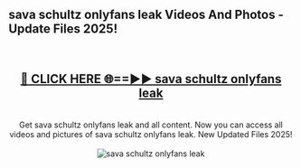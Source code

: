 <h2>sava schultz onlyfans leak Videos And Photos - Update Files 2025!</h2>
<br>
<div align="center">
<h2><a href="https://linkcuts.com/hfmhzwbr" rel="nofollow">🔴 CLICK HERE 🌐==►► sava schultz onlyfans leak</a></h2>
<br>
Get sava schultz onlyfans leak and all content. Now you can access all videos and pictures of sava schultz onlyfans leak. New Updated Files 2025!
<br>
<br>
<a href="https://linkcuts.com/hfmhzwbr" rel="nofollow" data-target="animated-image.originalLink"><img src="https://i.ibb.co.com/WyWwxjT/player-gif2.gif" alt="sava schultz onlyfans leak" style="max-width: 100%; display: inline-block;" data-target="animated-image.originalImage"></a>
</div>
<br>